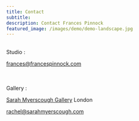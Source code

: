```yaml
---
title: Contact
subtitle: 
description: Contact Frances Pinnock
featured_image: /images/demo/demo-landscape.jpg
---
```

<br />
Studio :  

frances@francespinnock.com 
    
<br />  
<br />
Gallery :

[Sarah Myerscough Gallery](https://www.sarahmyerscough.com/) London  

rachel@sarahmyerscough.com
 
<br />


